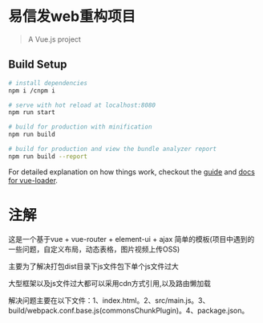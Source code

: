 # 易信发web重构项目

> A Vue.js project

## Build Setup

``` bash
# install dependencies
npm i /cnpm i

# serve with hot reload at localhost:8080
npm run start 

# build for production with minification
npm run build

# build for production and view the bundle analyzer report
npm run build --report
```

For detailed explanation on how things work, checkout the [guide](http://vuejs-templates.github.io/webpack/) and [docs for vue-loader](http://vuejs.github.io/vue-loader).


# 注解

这是一个基于vue + vue-router + element-ui + ajax 简单的模板(项目中遇到的一些问题，自定义布局，动态表格，图片视频上传OSS)

主要为了解决打包dist目录下js文件包下单个js文件过大

大型框架以及js文件过大都可以采用cdn方式引用,以及路由懒加载

解决问题主要在以下文件：1、index.html。2、src/main.js。3、build/webpack.conf.base.js(commonsChunkPlugin)。4、package.json。
